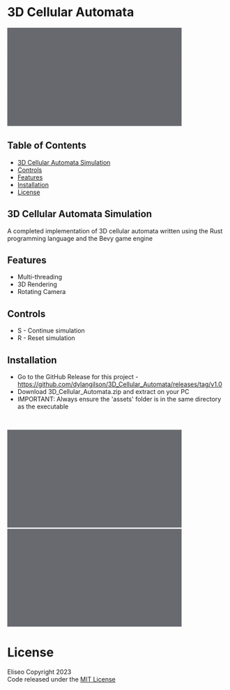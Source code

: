 # 3D Cellular Automata

![sample1](sample_output/sample1.gif)

## Table of Contents
- [3D Cellular Automata Simulation](#3d-cellular-automata-simulation)
- [Controls](#controls)
- [Features](#features)
- [Installation](#installation)
- [License](#license)

## 3D Cellular Automata Simulation 
A completed implementation of 3D cellular automata written
using the Rust programming language and the Bevy game engine

## Features
* Multi-threading
* 3D Rendering
* Rotating Camera

## Controls
* S - Continue simulation
* R - Reset simulation

## Installation
* Go to the GitHub Release for this project -
https://github.com/dylangilson/3D_Cellular_Automata/releases/tag/v1.0
* Download 3D_Cellular_Automata.zip and extract on your PC
* IMPORTANT: Always ensure the 'assets' folder is in the same
directory as the executable

<br>

![sample2](sample_output/sample2.gif) ![sample3](sample_output/sample3.gif)

# License
Eliseo Copyright 2023
<br>
Code released under the [MIT License](LICENSE)

